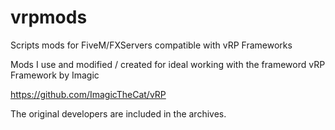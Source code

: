 # vrpmods
 Scripts mods for FiveM/FXServers compatible with vRP Frameworks
 
Mods I use and modified / created for ideal working with the frameword vRP Framework by Imagic
 
https://github.com/ImagicTheCat/vRP


The original developers are included in the archives.
